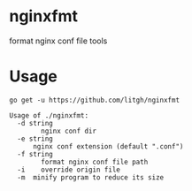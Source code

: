 # nginxfmt
format nginx conf file tools

# Usage

```
go get -u https://github.com/litgh/nginxfmt
```

```
Usage of ./nginxfmt:
  -d string
    	nginx conf dir
  -e string
      nginx conf extension (default ".conf")
  -f string
    	format nginx conf file path
  -i	override origin file
  -m  minify program to reduce its size
```
